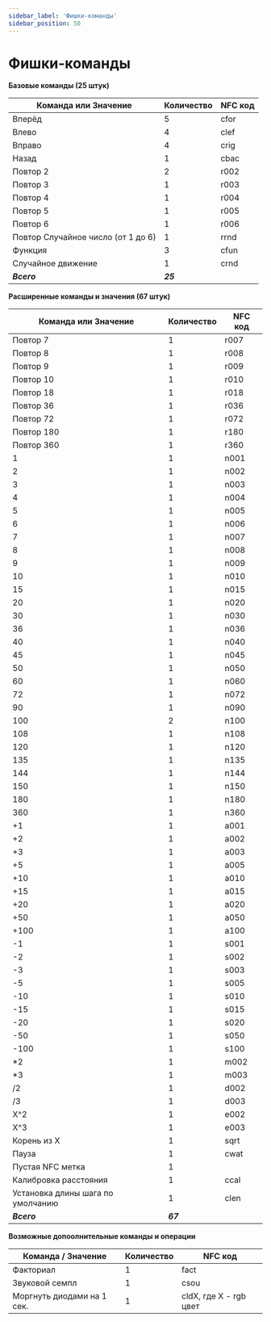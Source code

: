 ```yaml
---
sidebar_label: 'Фишки-команды'
sidebar_position: 50
---
```


# Фишки-команды

**Базовые команды (25 штук)**

| Команда или Значение | Количество | NFC код |
| --- | --- | --- |
| Вперёд | 5 | cfor |
| Влево | 4 | clef |
| Вправо | 4 | crig |
| Назад | 1 | cbac |
| Повтор 2 | 2 | r002 |
| Повтор 3 | 1 | r003 |
| Повтор 4 | 1 | r004 |
| Повтор 5 | 1 | r005 |
| Повтор 6 | 1 | r006 |
| Повтор Случайное число (от 1 до 6) | 1 | rrnd |
| Функция | 3 | cfun |
| Случайное движение | 1 | crnd |
| ***Всего*** | ***25*** | |

**Расширенные команды и значения (67 штук)**

| Команда или Значение | Количество | NFC код |
| --- | --- | --- |
| Повтор 7 | 1 | r007 |
| Повтор 8 | 1 | r008 |
| Повтор 9 | 1 | r009 |
| Повтор 10 | 1 | r010 |
| Повтор 18 | 1 | r018 |
| Повтор 36 | 1 | r036|
| Повтор 72 | 1 | r072 |
| Повтор 180 | 1 | r180 |
| Повтор 360 | 1 | r360 |
| 1 | 1 | n001 |
| 2 | 1 | n002 |
| 3 | 1 | n003 |
| 4 | 1 | n004 |
| 5 | 1 | n005 |
| 6 | 1 | n006 |
| 7 | 1 | n007 |
| 8 | 1 | n008 |
| 9 | 1 | n009 |
| 10 | 1 | n010 |
| 15 | 1 | n015 |
| 20 | 1 | n020 |
| 30 | 1 | n030 |
| 36 | 1 | n036 |
| 40 | 1 | n040 |
| 45 | 1 | n045 |
| 50 | 1 | n050 |
| 60 | 1 | n060 |
| 72 | 1 | n072 |
| 90 | 1 | n090 |
| 100 | 2 | n100 |
| 108 | 1 | n108 |
| 120 | 1 | n120 |
| 135 | 1 | n135 |
| 144 | 1 | n144 |
| 150 | 1 | n150 |
| 180 | 1 | n180 |
| 360 | 1 | n360 |
| +1 | 1 | a001 |
| +2 | 1 | a002 |
| +3 | 1 | a003 |
| +5 | 1 | a005 |
| +10 | 1 | a010 |
| +15 | 1 | a015 |
| +20 | 1 | a020 |
| +50 | 1 | a050 |
| +100 | 1 | a100 |
| -1 | 1 | s001 |
| -2 | 1 | s002 |
| -3 | 1 | s003 |
| -5 | 1 | s005 |
| -10 | 1 | s010 |
| -15 | 1 | s015 |
| -20 | 1 | s020 |
| -50 | 1 | s050 |
| -100 | 1 | s100 |
| *2 | 1 | m002 |
| *3 | 1 | m003 |
| /2 | 1 | d002 |
| /3 | 1 | d003 |
| X^2 | 1 | e002 |
| X^3 | 1 | e003 |
| Корень из X | 1 | sqrt |
| Пауза | 1 | cwat |
| Пустая NFC метка | 1 | |
| Калибровка расстояния | 1 | ccal |
| Установка длины шага по умолчанию | 1 | clen |
| ***Всего*** | ***67*** | |

**Возможные допоолнительные команды и операции**

| Команда / Значение | Количество | NFC код |
| --- | --- | --- |
| Факториал | 1 | fact |
| Звуковой семпл | 1 | csou |
| Моргнуть диодами на 1 сек. | 1 | cldX, где X - rgb цвет |